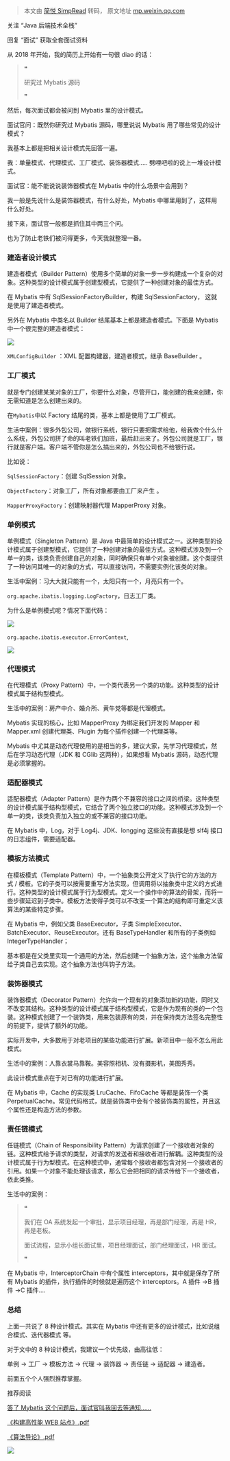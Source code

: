 > 本文由 [简悦 SimpRead](http://ksria.com/simpread/) 转码， 原文地址 [mp.weixin.qq.com](https://mp.weixin.qq.com/s/EfnnZYSxEvyWKRd3D4bq6w)

关注 “Java 后端技术全栈”

回复 “面试” 获取全套面试资料

从 2018 年开始，我的简历上开始有一句很 diao 的话：

> ❝
>
> 研究过 Mybatis 源码
>
> ❞

然后，每次面试都会被问到 Mybatis 里的设计模式。

面试官问：既然你研究过 Mybatis 源码，哪里说说 Mybatis 用了哪些常见的设计模式？

我基本上都是把相关设计模式先回答一遍。

我：单量模式、代理模式、工厂模式、装饰器模式..... 劈哩吧啦的说上一堆设计模式。

面试官：能不能说说装饰器模式在 Mybatis 中的什么场景中会用到？

我一般是先说什么是装饰器模式，有什么好处，Mybatis 中哪里用到了，这样用什么好处。

接下来，面试官一般都是抓住其中两三个问。

也为了防止老铁们被问得更多，今天我就整理一番。

### 建造者设计模式

建造者模式（Builder Pattern）使用多个简单的对象一步一步构建成一个复杂的对象。这种类型的设计模式属于创建型模式，它提供了一种创建对象的最佳方式。

在 Mybatis 中有 SqlSessionFactoryBuilder，构建 SqlSessionFactory， 这就是使用了建造者模式。

另外在 Mybatis 中类名以 Builder 结尾基本上都是建造者模式。下面是 Mybatis 中一个很完整的建造者模式：

![](https://mmbiz.qpic.cn/mmbiz_png/07BicZywOVtmT1oUggg8WjzIZuADHZYd81ljYuCMY9Xys4dEE9Tk2CgFGDW4hJGI5vh8d0wOrmMA75DChQZMexQ/640?wx_fmt=png)

`XMLConfigBuilder` ：XML 配置构建器，建造者模式，继承 BaseBuilder 。

### 工厂模式

就是专门创建某某对象的工厂，你要什么对象，尽管开口，能创建的我来创建，你无需知道是怎么创建出来的。

在`Mybatis`中以 Factory 结尾的类，基本上都是使用了工厂模式。

生活中案例：很多外包公司，做银行系统，银行只要把需求给他，给我做个什么什么系统，外包公司拼了命的叫老铁们加班，最后赶出来了。外包公司就是工厂，银行就是客户端。客户端不管你是怎么搞出来的，外包公司也不给银行说。

比如说：

`SqlSessionFactory`：创建 SqlSession 对象。

`ObjectFactory`：对象工厂，所有对象都要由工厂来产生 。

`MapperProxyFactory`：创建映射器代理 MapperProxy 对象。

### 单例模式

单例模式（Singleton Pattern）是 Java 中最简单的设计模式之一。这种类型的设计模式属于创建型模式，它提供了一种创建对象的最佳方式。这种模式涉及到一个单一的类，该类负责创建自己的对象，同时确保只有单个对象被创建。这个类提供了一种访问其唯一的对象的方式，可以直接访问，不需要实例化该类的对象。

生活中案例：习大大就只能有一个，太阳只有一个，月亮只有一个。

`org.apache.ibatis.logging.LogFactory`，日志工厂类。

为什么是单例模式呢？情况下面代码：

![](https://mmbiz.qpic.cn/mmbiz_png/07BicZywOVtmT1oUggg8WjzIZuADHZYd8e1GVYMDAicJlzzHhAa7XKHKedLVOXEZINiccf39waXF0Fy3UMibZBnIJA/640?wx_fmt=png)

`org.apache.ibatis.executor.ErrorContext`,

![](https://mmbiz.qpic.cn/mmbiz_png/07BicZywOVtmT1oUggg8WjzIZuADHZYd82PKAT4t7VAibFg2bTnc9NicpyYGknzUHRO4kqP2bDKuXjLlgZPgOXRKg/640?wx_fmt=png)



### 代理模式

在代理模式（Proxy Pattern）中，一个类代表另一个类的功能。这种类型的设计模式属于结构型模式。

生活中的案例：房产中介、婚介所、黄牛党等都是代理模式。

Mybatis 实现的核心，比如 MapperProxy 为绑定我们开发的 Mapper 和 Mapper.xml 创建代理类、Plugin 为每个插件创建一个代理类等。

Mybatis 中尤其是动态代理使用的是相当的多，建议大家，先学习代理模式，然后在学习动态代理（JDK 和 CGlib 这两种），如果想看 Mybatis 源码，动态代理是必须掌握的。

### 适配器模式

适配器模式（Adapter Pattern）是作为两个不兼容的接口之间的桥梁。这种类型的设计模式属于结构型模式，它结合了两个独立接口的功能。这种模式涉及到一个单一的类，该类负责加入独立的或不兼容的接口功能。

在 Mybatis 中，Log，对于 Log4j、JDK、longging 这些没有直接是想 slf4j 接口的日志组件，需要适配器。

### 模板方法模式

在模板模式（Template Pattern）中，一个抽象类公开定义了执行它的方法的方式 / 模板。它的子类可以按需要重写方法实现，但调用将以抽象类中定义的方式进行。这种类型的设计模式属于行为型模式。定义一个操作中的算法的骨架，而将一些步骤延迟到子类中。模板方法使得子类可以不改变一个算法的结构即可重定义该算法的某些特定步骤。

在 Mybatis 中，例如父类 BaseExecutor，子类 SimpleExecutor、BatchExecutor、ReuseExecutor。还有 BaseTypeHandler 和所有的子类例如 IntegerTypeHandler；

基本都是在父类里实现一个通用的方法，然后创建一个抽象方法，这个抽象方法留给子类自己去实现。这个抽象方法也叫钩子方法。

### 装饰器模式

装饰器模式（Decorator Pattern）允许向一个现有的对象添加新的功能，同时又不改变其结构。这种类型的设计模式属于结构型模式，它是作为现有的类的一个包装。这种模式创建了一个装饰类，用来包装原有的类，并在保持类方法签名完整性的前提下，提供了额外的功能。

实际开发中，大多数用于对老项目的某些功能进行扩展。新项目中一般不怎么用此模式。

生活中的案例：人靠衣裳马靠鞍。美容照相机、没有摄影机，美图秀秀。

此设计模式重点在于对已有的功能进行扩展。

在 Mybatis 中，Cache 的实现类 LruCache、FifoCache 等都是装饰一个类 PerpetualCache。常见代码格式，就是装饰类中会有个被装饰类的属性，并且这个属性还是构造方法的参数。

### 责任链模式

任链模式（Chain of Responsibility Pattern）为请求创建了一个接收者对象的链。这种模式给予请求的类型，对请求的发送者和接收者进行解耦。这种类型的设计模式属于行为型模式。在这种模式中，通常每个接收者都包含对另一个接收者的引用。如果一个对象不能处理该请求，那么它会把相同的请求传给下一个接收者，依此类推。

生活中的案例：

> ❝
>
> 我们在 OA 系统发起一个审批，显示项目经理，再是部门经理，再是 HR，再是老板。
>
> 面试流程，显示小组长面试里，项目经理面试，部门经理面试，HR 面试。
>
> ❞

在 Mybatis 中，InterceptorChain 中有个属性 interceptors，其中就是保存了所有 Mybatis 的插件，执行插件的时候就是遍历这个 interceptors。A 插件 ->B 插件 ->C 插件....

### 总结

上面一共说了 8 种设计模式。其实在 Mybatis 中还有更多的设计模式，比如说组合模式、迭代器模式 等。

对于文中的 8 种设计模式，我建议一个优先级，由高往低：

单例 -> 工厂 -> 模板方法 -> 代理 -> 装饰器 -> 责任链 -> 适配器 -> 建造者。

前面五个个人强烈推荐掌握。

推荐阅读

[答了 Mybatis 这个问题后，面试官叫我回去等通知……](http://mp.weixin.qq.com/s?__biz=MzU4MDM3MDgyMA==&mid=2247495102&idx=1&sn=069ba107449a0d76ace57b53fab03a12&chksm=fd554555ca22cc432b92eb13e6efd7fce664f6a723fc835850f5aa8538bd19ffb368f297f384&scene=21#wechat_redirect)

[《构建高性能 WEB 站点》.pdf](http://mp.weixin.qq.com/s?__biz=MzU4MDM3MDgyMA==&mid=2247495082&idx=2&sn=5cac66b86521086aa29811776341db4c&chksm=fd554541ca22cc57e60cb4d3da235154ec9bfd4233bd74d2df732003ae4a15715c2785eaded8&scene=21#wechat_redirect)

[《算法导论》.pdf](http://mp.weixin.qq.com/s?__biz=MzU4MDM3MDgyMA==&mid=2247494956&idx=2&sn=ae5a3a565403c347cda348f17bc7c1a7&chksm=fd5545c7ca22ccd1b7c5ce420c750fd59e04af5eb832cd89e2e717f072be5660b73182cbdc29&scene=21#wechat_redirect)

![](https://mmbiz.qpic.cn/mmbiz_png/07BicZywOVtkk5nKM1hOaR0iaXxGH7ibukPJORjopTX8lJ5ElpvrXPmG6J5Fe8eeYBorSibRJym4icyOWuppytx1c9A/640?wx_fmt=png)